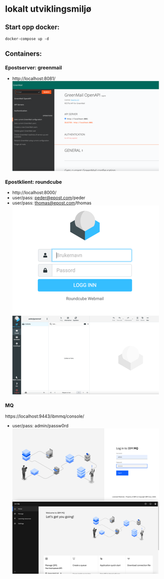 # lokalt utviklingsmiljø

## Start opp docker:
```
docker-compose up -d
```
## Containers:
### Epostserver: greenmail
* http://localhost:8081/
  ![img.png](readme-resources/greenmail-login.png)

### Epostklient: roundcube
* http://localhost:8000/
* user/pass: peder@epost.com/peder
* user/pass: thomas@epost.com/thomas
  ![img.png](readme-resources/roundcube.png)
  ![img.png](readme-resources/greenmail.png)

### MQ
https://localhost:9443/ibmmq/console/
* user/pass: admin/passw0rd
  ![img_1.png](readme-resources/mq-login.png)
  ![img_2.png](readme-resources/mq.png)


